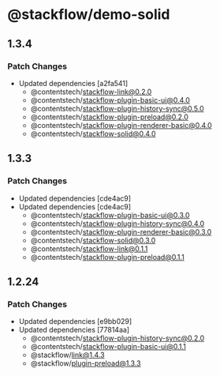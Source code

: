 # @stackflow/demo-solid

## 1.3.4

### Patch Changes

- Updated dependencies [a2fa541]
  - @contentstech/stackflow-link@0.2.0
  - @contentstech/stackflow-plugin-basic-ui@0.4.0
  - @contentstech/stackflow-plugin-history-sync@0.5.0
  - @contentstech/stackflow-plugin-preload@0.2.0
  - @contentstech/stackflow-plugin-renderer-basic@0.4.0
  - @contentstech/stackflow-solid@0.4.0

## 1.3.3

### Patch Changes

- Updated dependencies [cde4ac9]
- Updated dependencies [cde4ac9]
  - @contentstech/stackflow-plugin-basic-ui@0.3.0
  - @contentstech/stackflow-plugin-history-sync@0.4.0
  - @contentstech/stackflow-plugin-renderer-basic@0.3.0
  - @contentstech/stackflow-solid@0.3.0
  - @contentstech/stackflow-link@0.1.1
  - @contentstech/stackflow-plugin-preload@0.1.1

## 1.2.24

### Patch Changes

- Updated dependencies [e9bb029]
- Updated dependencies [77814aa]
  - @contentstech/stackflow-plugin-history-sync@0.2.0
  - @contentstech/stackflow-plugin-basic-ui@0.1.1
  - @stackflow/link@1.4.3
  - @stackflow/plugin-preload@1.3.3
